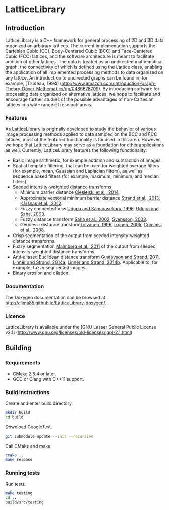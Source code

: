 # LatticeLibrary

## Introduction
LatticeLibrary is a C++ framework for general processing of 2D and 3D data organized on arbitrary lattices. The current implementation supports the Cartesian Cubic (CC), Body-Centered Cubic (BCC) and Face-Centered Cubic (FCC) lattices, and the software architecture is meant to facilitate addition of other lattices. The data is treated as an undirected mathematical graph, the connectivity of which is defined using the Lattice class, enabling the application of all implemented processing methods to data organized on any lattice. An introduction to undirected graphs can be found in, for example, [Trudeau, 1994] (http://www.amazon.com/Introduction-Graph-Theory-Dover-Mathematics/dp/0486678709).
By introducing software for processing data organized on alternative lattices, we hope to facilitate and encourage further studies of the possible advantages of non-Cartesian lattices in a wide range of research areas.

### Features
As LatticeLibrary is originally developed to study the behavior of various image processing methods applied to data sampled on the BCC and FCC lattices, most of the featured functionality is focused in this area. However, we hope that LatticeLibrary may serve as a foundation for other applications as well. Currently, LatticeLibrary features the following functionality:
 * Basic image arithmetic, for example addition and subtraction of images.
 * Spatial template filtering, that can be used for weighted average filters (for example, mean, Gaussian and Laplacian filters), as well as sequence based filters (for example, maximum, minimum, and median filters).
 * Seeded intensity-weighted distance transforms:
     * Minimum barrier distance [Ciesielski et al., 2014](http://www.sciencedirect.com/science/article/pii/S107731421400068X).
     * Approximate vectorial minimum barrier distance [Strand et al., 2013](http://www.sciencedirect.com/science/article/pii/S1077314212001750), [Kårsnäs et al., 2012](http://ieeexplore.ieee.org/xpl/login.jsp?tp=&arnumber=6460253&url=http%3A%2F%2Fieeexplore.ieee.org%2Fxpls%2Fabs_all.jsp%3Farnumber%3D6460253).
     * Fuzzy connectedness [Udupa and Samarasekara, 1996](http://www.sciencedirect.com/science/article/pii/S1077316996900210), [Udupa and Saha, 2003](http://ieeexplore.ieee.org/xpl/login.jsp?tp=&arnumber=1232198&url=http%3A%2F%2Fieeexplore.ieee.org%2Fxpls%2Fabs_all.jsp%3Farnumber%3D1232198).
     * Fuzzy distance transform [Saha et al., 2002](http://www.sciencedirect.com/science/article/pii/S1077314202909744), [Svensson, 2008](http://www.sciencedirect.com/science/article/pii/S0167865508000226).
     * Geodesic distance transform[Toivanen, 1996](http://www.sciencedirect.com/science/article/pii/0167865596000104), [Ikonen, 2005](http://link.springer.com/chapter/10.1007/978-3-540-31965-8_22#page-1), [Criminisi et al., 2008](http://link.springer.com/chapter/10.1007/978-3-540-88682-2_9).
 * Crisp segmentation of the output from seeded intensity-weighted distance transforms.
 * Fuzzy segmentation [Malmberg et al., 2011](http://www.sciencedirect.com/science/article/pii/S0304397510006687) of the output from seeded intensity-weighted distance transforms.
 * Anti-aliased Euclidean distance transform [Gustavson and Strand, 2011](http://www.sciencedirect.com/science/article/pii/S0167865510002953), [Linnér and Strand, 2014a](http://ieeexplore.ieee.org/xpl/articleDetails.jsp?arnumber=6976896), [Linnér and Strand, 2014b](http://link.springer.com/chapter/10.1007%2F978-3-319-09955-2_8#page-1). Applicable to, for example, fuzzy segmented images.
 * Binary erosion and dilation.

### Documentation
The Doxygen documentation can be browsed at http://elima85.github.io/LatticeLibrary-doxygen/.

### Licence
LatticeLibrary is available under the [GNU Lesser General Public License v2.1] (http://www.gnu.org/licenses/old-licenses/lgpl-2.1.html).

## Building
### Requirements
 * CMake 2.8.4 or later.
 * GCC or Clang with C++11 support.

### Build instructions
Create and enter build directory.
```bash
mkdir build
cd build
```
Download GoogleTest.
```bash
git submodule update --init --recursive
```
Call CMake and make
```bash
cmake ..
make release
```

### Running tests
Run tests.
```bash
make testing
cd ..
build/src/testing
```
